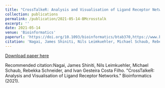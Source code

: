 ```yaml
---
title: "CrossTalkeR: Analysis and Visualisation of Ligand Receptor Networks"
collection: publications
permalink: /publication/2021-05-14-BMcrosstalk
excerpt: ''
date: 2021-05-14
venue: 'Bioinformatics'
paperurl: 'https://doi.org/10.1093/bioinformatics/btab370,https://www.biorxiv.org/content/10.1101/2021.01.20.427390v1'
citation: 'Nagai, James Shiniti, Nils Leimkuehler, Michael Schaub, Rebekka Schneider, and Ivan Gesteira Costa Filho. "CrossTalkeR: Analysis and Visualisation of Ligand Receptor Networks." Bioinformatics (2021).'
---
```


[Download paper here](https://doi.org/10.1093/bioinformatics/btab370)

Recommended citation:Nagai, James Shiniti, Nils Leimkuehler, Michael Schaub, Rebekka Schneider, and Ivan Gesteira Costa Filho. "CrossTalkeR: Analysis and Visualisation of Ligand Receptor Networks." Bioinformatics (2021).
